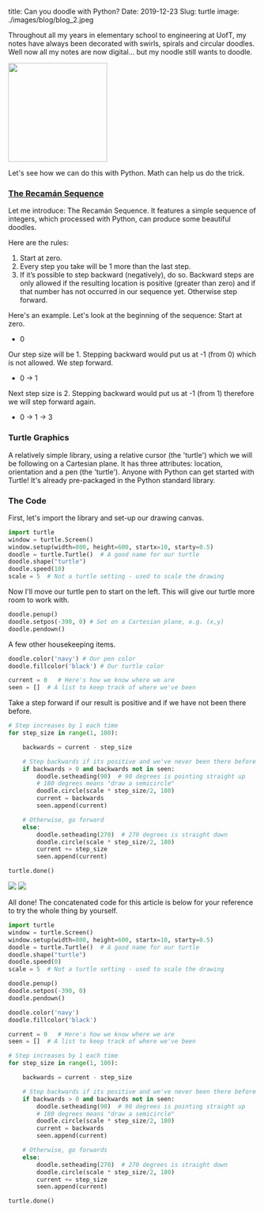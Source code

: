 title: Can you doodle with Python?
Date: 2019-12-23
Slug: turtle
image: ./images/blog/blog_2.jpeg

<!-- https://images.pexels.com/photos/1051075/pexels-photo-1051075.jpeg?auto=compress&cs=tinysrgb&dpr=3&h=750&w=1260 -->


Throughout all my years in elementary school to engineering at UofT, my notes have always been decorated with swirls, spirals and circular doodles. Well now all my notes are now digital... but my noodle still wants to doodle.

<img src= 'https://i.kym-cdn.com/photos/images/original/001/152/468/e60.png' width='200'>

Let's see how we can do this with Python. Math can help us do the trick.

### [The Recamán Sequence](http://mathworld.wolfram.com/RecamansSequence.html)

Let me introduce: The Recamán Sequence. It features a simple sequence of integers, which processed with Python, can produce some beautiful doodles.

Here are the rules:
1. Start at zero.
2. Every step you take will be 1 more than the last step.
3. If it’s possible to step backward (negatively), do so. Backward steps are only allowed if the resulting location is positive (greater than zero) and if that number has not occurred in our sequence yet. Otherwise step forward.

Here's an example. Let's look at the beginning of the sequence:
Start at zero.
- 0

Our step size will be 1. Stepping backward would put us at -1 (from 0) which is not allowed. We step forward.
- 0 -> 1

Next step size is 2. Stepping backward would put us at -1 (from 1) therefore we will step forward again.
- 0 -> 1 -> 3

### Turtle Graphics
A relatively simple library, using a relative cursor (the 'turtle') which we will be following on a Cartesian plane. It has three attributes: location, orientation and a pen (the 'turtle').
Anyone with Python can get started with Turtle! It's already pre-packaged in the Python standard library.

### The Code
First, let's import the library and set-up our drawing canvas.


```python
import turtle
window = turtle.Screen()
window.setup(width=800, height=600, startx=10, starty=0.5)
doodle = turtle.Turtle()  # A good name for our turtle
doodle.shape("turtle")
doodle.speed(10)
scale = 5  # Not a turtle setting - used to scale the drawing
```

Now I'll move our turtle pen to start on the left. This will give our turtle more room to work with.


```python
doodle.penup()
doodle.setpos(-390, 0) # Set on a Cartesian plane, e.g. (x,y)
doodle.pendown()
```

A few other housekeeping items.


```python
doodle.color('navy') # Our pen color
doodle.fillcolor('black') # Our turtle color

current = 0   # Here's how we know where we are
seen = []  # A list to keep track of where we've been
```

Take a step forward if our result is positive and if we have not been there before.


```python
# Step increases by 1 each time
for step_size in range(1, 100):

    backwards = current - step_size

    # Step backwards if its positive and we've never been there before
    if backwards > 0 and backwards not in seen:
        doodle.setheading(90)  # 90 degrees is pointing straight up
        # 180 degrees means "draw a semicircle"
        doodle.circle(scale * step_size/2, 180)
        current = backwards
        seen.append(current)

    # Otherwise, go forward
    else:
        doodle.setheading(270)  # 270 degrees is straight down
        doodle.circle(scale * step_size/2, 180)
        current += step_size
        seen.append(current)

turtle.done()
```

<img src= 'https://github.com/anitatea/blog/blob/master/content/images/turtle.png?raw=true'>

<img src= 'https://github.com/anitatea/blog/blob/master/content/images/turtle_vid.gif?raw=true'>

All done! The concatenated code for this article is below for your reference to try the whole thing by yourself.


```python
import turtle
window = turtle.Screen()
window.setup(width=800, height=600, startx=10, starty=0.5)
doodle = turtle.Turtle()  # A good name for our turtle
doodle.shape("turtle")
doodle.speed(0)
scale = 5  # Not a turtle setting - used to scale the drawing

doodle.penup()
doodle.setpos(-390, 0)
doodle.pendown()

doodle.color('navy')
doodle.fillcolor('black')

current = 0   # Here's how we know where we are
seen = []  # A list to keep track of where we've been

# Step increases by 1 each time
for step_size in range(1, 100):

    backwards = current - step_size

    # Step backwards if its positive and we've never been there before
    if backwards > 0 and backwards not in seen:
        doodle.setheading(90)  # 90 degrees is pointing straight up
        # 180 degrees means "draw a semicircle"
        doodle.circle(scale * step_size/2, 180)
        current = backwards
        seen.append(current)

    # Otherwise, go forwards
    else:
        doodle.setheading(270)  # 270 degrees is straight down
        doodle.circle(scale * step_size/2, 180)
        current += step_size
        seen.append(current)

turtle.done()
```
